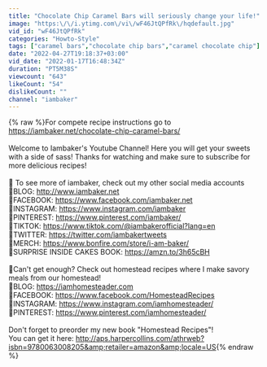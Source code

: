 ```yaml
---
title: "Chocolate Chip Caramel Bars will seriously change your life!"
image: "https:\/\/i.ytimg.com\/vi\/wF46JtQPfRk\/hqdefault.jpg"
vid_id: "wF46JtQPfRk"
categories: "Howto-Style"
tags: ["caramel bars","chocolate chip bars","caramel chocolate chip"]
date: "2022-04-27T19:18:37+03:00"
vid_date: "2022-01-17T16:48:34Z"
duration: "PT5M38S"
viewcount: "643"
likeCount: "54"
dislikeCount: ""
channel: "iambaker"
---
```

{% raw %}For compete recipe instructions go to <a rel="nofollow" target="blank" href="https://iambaker.net/chocolate-chip-caramel-bars/">https://iambaker.net/chocolate-chip-caramel-bars/</a><br /><br />Welcome to Iambaker's Youtube Channel!  Here you will get your sweets with a side of sass!  Thanks for watching and make sure to subscribe for more delicious recipes!  <br /><br />🔴 To see more of iambaker, check out my other social media accounts<br />🔘BLOG: <a rel="nofollow" target="blank" href="http://www.iambaker.net">http://www.iambaker.net</a> <br />🔘FACEBOOK:  <a rel="nofollow" target="blank" href="https://www.facebook.com/iambaker.net">https://www.facebook.com/iambaker.net</a><br />🔘INSTAGRAM:  <a rel="nofollow" target="blank" href="https://www.instagram.com/iambaker">https://www.instagram.com/iambaker</a><br />🔘PINTEREST: <a rel="nofollow" target="blank" href="https://www.pinterest.com/iambaker/">https://www.pinterest.com/iambaker/</a><br />🔘TIKTOK: <a rel="nofollow" target="blank" href="https://www.tiktok.com/@iambakerofficial?lang=en">https://www.tiktok.com/@iambakerofficial?lang=en</a><br />🔘TWITTER:  <a rel="nofollow" target="blank" href="https://twitter.com/iambakertweets">https://twitter.com/iambakertweets</a><br />🔘MERCH:  <a rel="nofollow" target="blank" href="https://www.bonfire.com/store/i-am-baker/">https://www.bonfire.com/store/i-am-baker/</a><br />🔘SURPRISE INSIDE CAKES BOOK:  <a rel="nofollow" target="blank" href="https://amzn.to/3h65cBH">https://amzn.to/3h65cBH</a><br /><br />🔴Can't get enough?  Check out homestead recipes where I make savory meals from our homestead!  <br />🔘BLOG:  <a rel="nofollow" target="blank" href="https://iamhomesteader.com">https://iamhomesteader.com</a><br />🔘FACEBOOK:  <a rel="nofollow" target="blank" href="https://www.facebook.com/HomesteadRecipes">https://www.facebook.com/HomesteadRecipes</a><br />🔘INSTAGRAM:  <a rel="nofollow" target="blank" href="https://www.instagram.com/iamhomesteader/">https://www.instagram.com/iamhomesteader/</a><br />🔘PINTEREST: <a rel="nofollow" target="blank" href="https://www.pinterest.com/iamhomesteader/">https://www.pinterest.com/iamhomesteader/</a><br /><br />Don't forget to preorder my new book &quot;Homestead Recipes&quot;!  <br />You can get it here:   <a rel="nofollow" target="blank" href="http://aps.harpercollins.com/athrweb?isbn=9780063008205&amp;retailer=amazon&amp;locale=US">http://aps.harpercollins.com/athrweb?isbn=9780063008205&amp;retailer=amazon&amp;locale=US</a>{% endraw %}
